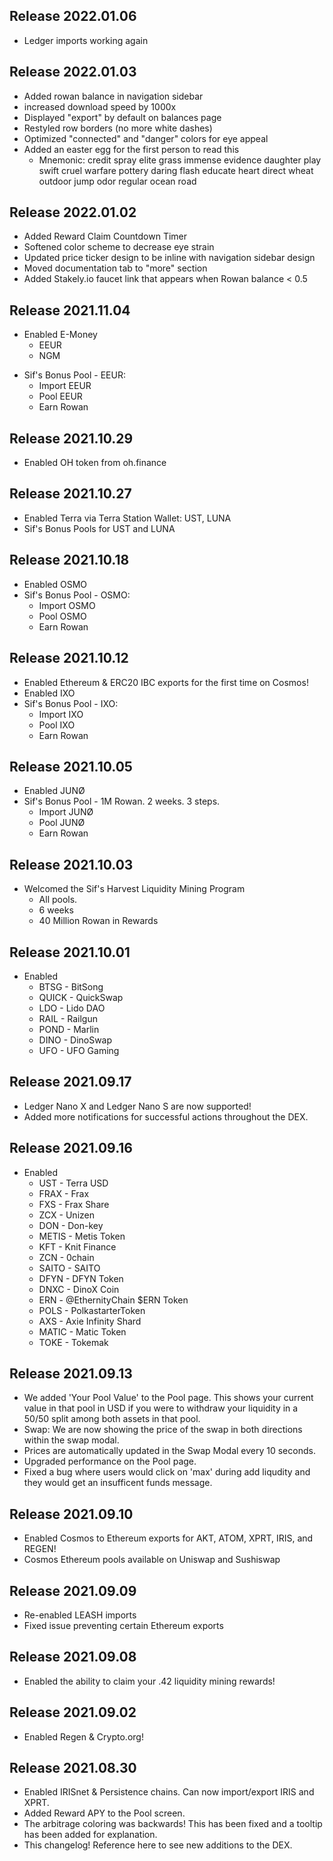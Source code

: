 ## Release 2022.01.06

* Ledger imports working again 

## Release 2022.01.03
* Added rowan balance in navigation sidebar 
* increased download speed by 1000x
* Displayed "export" by default on balances page
* Restyled row borders (no more white dashes)
* Optimized "connected" and "danger" colors for eye appeal
* Added an easter egg for the first person to read this
  * Mnemonic: credit spray elite grass immense evidence daughter play swift cruel warfare pottery daring flash educate heart direct wheat outdoor jump odor regular ocean road

## Release 2022.01.02
* Added Reward Claim Countdown Timer
* Softened color scheme to decrease eye strain
* Updated price ticker design to be inline with navigation sidebar design
* Moved documentation tab to "more" section
* Added Stakely.io faucet link that appears when Rowan balance < 0.5

## Release 2021.11.04
* Enabled E-Money
  * EEUR
  * NGM
- Sif's Bonus Pool - EEUR:
  - Import EEUR
  - Pool EEUR
  - Earn Rowan


## Release 2021.10.29

* Enabled OH token from oh.finance

## Release 2021.10.27

* Enabled Terra via Terra Station Wallet: UST, LUNA
* Sif's Bonus Pools for UST and LUNA

## Release 2021.10.18
* Enabled OSMO 
* Sif's Bonus Pool - OSMO:
  * Import OSMO
  * Pool OSMO
  * Earn Rowan

## Release 2021.10.12
* Enabled Ethereum & ERC20 IBC exports for the first time on Cosmos!
* Enabled IXO 
* Sif's Bonus Pool - IXO:
  * Import IXO
  * Pool IXO
  * Earn Rowan

## Release 2021.10.05
* Enabled JUNØ
* Sif's Bonus Pool - 1M Rowan. 2 weeks. 3 steps.
  * Import JUNØ
  * Pool JUNØ
  * Earn Rowan
  
## Release 2021.10.03
* Welcomed the Sif's Harvest Liquidity Mining Program 
  * All pools. 
  * 6 weeks
  * 40 Million Rowan in Rewards

## Release 2021.10.01
* Enabled
  * BTSG - BitSong
  * QUICK - QuickSwap
  * LDO - Lido DAO
  * RAIL - Railgun
  * POND - Marlin 
  * DINO - DinoSwap
  * UFO - UFO Gaming

## Release 2021.09.17

* Ledger Nano X and Ledger Nano S are now supported!
* Added more notifications for successful actions throughout the DEX.

## Release 2021.09.16
* Enabled 
  * UST - Terra USD
  * FRAX - Frax
  * FXS - Frax Share
  * ZCX - Unizen
  * DON - Don-key
  * METIS - Metis Token
  * KFT - Knit Finance
  * ZCN - 0chain
  * SAITO - SAITO
  * DFYN - DFYN Token
  * DNXC - DinoX Coin
  * ERN - @EthernityChain $ERN Token
  * POLS - PolkastarterToken
  * AXS - Axie Infinity Shard
  * MATIC - Matic Token
  * TOKE - Tokemak

## Release 2021.09.13

* We added 'Your Pool Value' to the Pool page. This shows your current value in that pool in USD if you were to withdraw your liquidity in a 50/50 split among both assets in that pool.
* Swap: We are now showing the price of the swap in both directions within the swap modal.
* Prices are automatically updated in the Swap Modal every 10 seconds.
* Upgraded performance on the Pool page.
* Fixed a bug where users would click on 'max' during add liqudity and they would get an insufficent funds message.

## Release 2021.09.10
* Enabled Cosmos to Ethereum exports for AKT, ATOM, XPRT, IRIS, and REGEN!
* Cosmos Ethereum pools available on Uniswap and Sushiswap

## Release 2021.09.09
* Re-enabled LEASH imports
* Fixed issue preventing certain Ethereum exports

## Release 2021.09.08

* Enabled the ability to claim your .42 liquidity mining rewards!

## Release 2021.09.02

* Enabled Regen & Crypto.org!

## Release 2021.08.30

* Enabled IRISnet & Persistence chains. Can now import/export IRIS and XPRT.
* Added Reward APY to the Pool screen.
* The arbitrage coloring was backwards! This has been fixed and a tooltip has been added for explanation.
* This changelog! Reference here to see new additions to the DEX.
